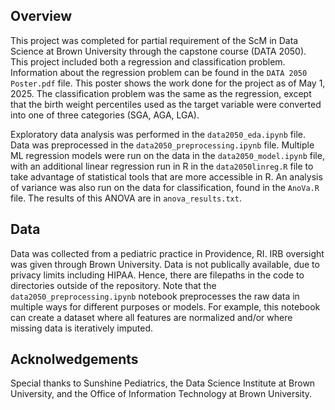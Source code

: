 ## Overview
This project was completed for partial requirement of the ScM in Data Science at Brown University through the capstone course (DATA 2050). This project included both a regression and classification problem. Information about the regression problem can be found in the `DATA 2050 Poster.pdf` file. This poster shows the work done for the project as of May 1, 2025. The classification problem was the same as the regression, except that the birth weight percentiles used as the target variable were converted into one of three categories (SGA, AGA, LGA). 

Exploratory data analysis was performed in the `data2050_eda.ipynb` file. Data was preprocessed in the `data2050_preprocessing.ipynb` file. Multiple ML regression models were run on the data in the `data2050_model.ipynb` file, with an additional linear regression run in R in the `data2050linreg.R` file to take advantage of statistical tools that are more accessible in R. An analysis of variance was also run on the data for classification, found in the `AnoVa.R` file. The results of this ANOVA are in `anova_results.txt`.

## Data
Data was collected from a pediatric practice in Providence, RI. IRB oversight was given through Brown University. Data is not publically available, due to privacy limits including HIPAA. Hence, there are filepaths in the code to directories outside of the repository. Note that the `data2050_preprocessing.ipynb` notebook preprocesses the raw data in multiple ways for different purposes or models. For example, this notebook can create a dataset where all features are normalized and/or where missing data is iteratively imputed. 

## Acknolwedgements
Special thanks to Sunshine Pediatrics, the Data Science Institute at Brown University, and the Office of Information Technology at Brown University.
